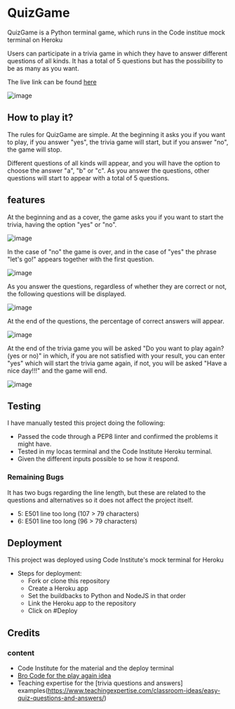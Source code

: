 # QuizGame

QuizGame is a Python terminal game, which runs in the Code institue mock terminal on Heroku

Users can participate in a trivia game in which they have to answer different questions of all kinds. It has a total of 5 questions but has the possibility to be as many as you want.

The live link can be found [here]([https://quiz-game-project-f9cd2923ecb8.herokuapp.com/](https://quiz-game-project-f9cd2923ecb8.herokuapp.com/))

![image](https://github.com/iweinacker/QuizGame/assets/130374663/ff419db2-b509-41bd-a446-0e9b3c13d1a5)

## How to play it?

The rules for QuizGame are simple. At the beginning it asks you if you want to play, if you answer "yes", the trivia game will start, but if you answer "no", the game will stop. 

Different questions of all kinds will appear, and you will have the option to choose the answer "a", "b" or "c". As you answer the questions, other questions will start to appear with a total of 5 questions. 

## features

At the beginning and as a cover, the game asks you if you want to start the trivia, having the option "yes" or "no". 

![image](https://github.com/iweinacker/QuizGame/assets/130374663/2fd6ddc1-736b-4f0f-9eec-f616a681eb97)

In the case of "no" the game is over, and in the case of "yes" the phrase "let's go!" appears together with the first question.

![image](https://github.com/iweinacker/QuizGame/assets/130374663/7261aecc-d055-4881-88a7-44e27bb6d485)

As you answer the questions, regardless of whether they are correct or not, the following questions will be displayed. 

![image](https://github.com/iweinacker/QuizGame/assets/130374663/5bc06d48-e1a6-46ad-bc58-f356a1f61d33)

At the end of the questions, the percentage of correct answers will appear. 

![image](https://github.com/iweinacker/QuizGame/assets/130374663/c22fa99a-a1d4-44bb-957f-77c91d013bd4)

At the end of the trivia game you will be asked "Do you want to play again? (yes or no)" in which, if you are not satisfied with your result, you can enter "yes" which will start the trivia game again, if not, you will be asked "Have a nice day!!!" and the game will end.

![image](https://github.com/iweinacker/QuizGame/assets/130374663/d29812da-449b-4385-91c3-322b959c09c5)


## Testing

I have manually tested this project doing the following:

- Passed the code through a PEP8 linter and confirmed the problems it might have.
- Tested in my locas terminal and the Code Institute Heroku terminal.
- Given the different inputs possible to se how it respond.

### Remaining Bugs

It has two bugs regarding the line length, but these are related to the questions and alternatives so it does not affect the project itself.

- 5: E501 line too long (107 > 79 characters)
- 6: E501 line too long (96 > 79 characters)


## Deployment

This project was deployed using Code Institute's mock terminal for Heroku

- Steps for deployment:
  - Fork or clone this repository
  - Create a Heroku app
  - Set the buildbacks to Python and NodeJS in that order
  - Link the Heroku app to the repository
  - Click on #Deploy 

## Credits

### content
- Code Institute for the material and the deploy terminal
- [Bro Code for the play again idea](https://www.youtube.com/watch?v=yriw5Zh406s)
- Teaching expertise for the [trivia questions and answers] examples(https://www.teachingexpertise.com/classroom-ideas/easy-quiz-questions-and-answers/)
  

